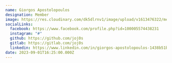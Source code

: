 ```yaml
---
name: Giorgos Apostolopoulos
designation: Member
image: https://res.cloudinary.com/dk5dlrnv1/image/upload/v1613476322/members/apostolopoulos_t53x7j_ae59se.jpg
socialLinks:
  facebook: https://www.facebook.com/profile.php?id=100005574438231
  instagram: "#"
  github: https://github.com/joj0s
  gitlab: https://gitlab.com/joj0s
  linkedin: https://www.linkedin.com/in/giorgos-apostolopoulos-1438b51b2/
date: 2023-09-01T16:25:00.000Z
---
```

